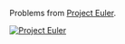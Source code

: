 Problems from [Project Euler](https://projecteuler.net/).

[![Project Euler](https://projecteuler.net/profile/cbare.png)](https://projecteuler.net/progress=cbare)
